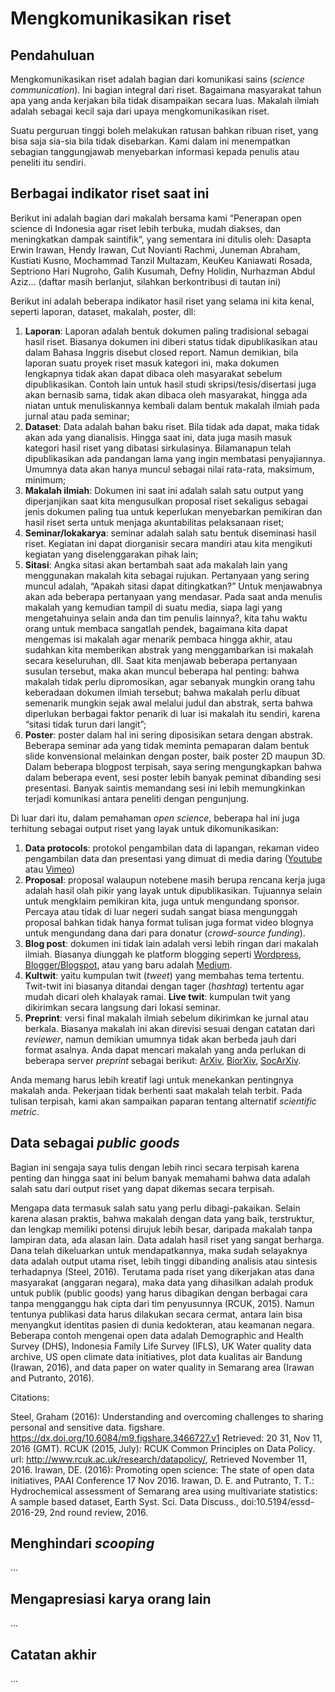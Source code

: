 # Mengkomunikasikan riset

## Pendahuluan

Mengkomunikasikan riset adalah bagian dari komunikasi sains (_science communication_). Ini bagian integral dari riset. Bagaimana masyarakat tahun apa yang anda kerjakan bila tidak disampaikan secara luas. Makalah ilmiah adalah sebagai kecil saja dari upaya mengkomunikasikan riset. 

Suatu perguruan tinggi boleh melakukan ratusan bahkan ribuan riset, yang bisa saja sia-sia bila tidak disebarkan. Kami dalam ini menempatkan sebagian tanggungjawab menyebarkan informasi  kepada penulis atau peneliti itu sendiri. 

## Berbagai indikator riset saat ini

Berikut ini adalah bagian dari makalah bersama kami “Penerapan open science di Indonesia agar riset lebih terbuka, mudah diakses, dan meningkatkan dampak saintifik“, yang sementara ini ditulis oleh: Dasapta Erwin Irawan, Hendy Irawan, Cut Novianti Rachmi, Juneman Abraham, Kustiati Kusno, Mochammad Tanzil Multazam, KeuKeu Kaniawati Rosada, Septriono Hari Nugroho, Galih Kusumah, Defny Holidin, Nurhazman Abdul Aziz… (daftar masih berlanjut, silahkan berkontribusi di tautan ini)

Berikut ini adalah beberapa indikator hasil riset yang selama ini kita kenal, seperti laporan, dataset, makalah, poster, dll:

1. **Laporan**: Laporan adalah bentuk dokumen paling tradisional sebagai hasil riset. Biasanya dokumen ini diberi status tidak dipublikasikan atau dalam Bahasa Inggris disebut closed report. Namun demikian, bila laporan suatu proyek riset masuk kategori ini, maka dokumen lengkapnya tidak akan dapat dibaca oleh masyarakat sebelum dipublikasikan. Contoh lain untuk hasil studi skripsi/tesis/disertasi juga akan bernasib sama, tidak akan dibaca oleh masyarakat, hingga ada niatan untuk menuliskannya kembali dalam bentuk makalah ilmiah pada jurnal atau pada seminar;
2. **Dataset**: Data adalah bahan baku riset. Bila tidak ada dapat, maka tidak akan ada yang dianalisis. Hingga saat ini, data juga masih masuk kategori hasil riset yang dibatasi sirkulasinya. Bilamanapun telah dipublikasikan ada pandangan lama yang ingin membatasi penyajiannya. Umumnya data akan hanya muncul sebagai nilai rata-rata, maksimum, minimum;
3. **Makalah ilmiah**: Dokumen ini saat ini adalah salah satu output yang diperjanjikan saat kita mengusulkan proposal riset sekaligus sebagai jenis dokumen paling tua untuk keperlukan menyebarkan pemikiran dan hasil riset serta untuk menjaga akuntabilitas pelaksanaan riset;
4. **Seminar/lokakarya**: seminar adalah salah satu bentuk diseminasi hasil riset. Kegiatan ini dapat diorganisir secara mandiri atau kita mengikuti kegiatan yang diselenggarakan pihak lain;
5. **Sitasi**: Angka sitasi akan bertambah saat ada makalah lain yang menggunakan makalah kita sebagai rujukan. Pertanyaan yang sering muncul adalah, “Apakah sitasi dapat ditingkatkan?” Untuk menjawabnya akan ada beberapa pertanyaan yang mendasar. Pada saat anda menulis makalah yang kemudian tampil di suatu media, siapa lagi yang mengetahuinya selain anda dan tim penulis lainnya?, kita tahu waktu orang untuk membaca sangatlah pendek, bagaimana kita dapat mengemas isi makalah agar menarik pembaca hingga akhir, atau sudahkan kita memberikan abstrak yang menggambarkan isi makalah secara keseluruhan, dll. Saat kita menjawab beberapa pertanyaan susulan tersebut, maka akan muncul beberapa hal penting: bahwa makalah tidak perlu dipromosikan, agar sebanyak mungkin orang tahu keberadaan dokumen ilmiah tersebut; bahwa makalah perlu dibuat semenarik mungkin sejak awal melalui judul dan abstrak, serta bahwa diperlukan berbagai faktor penarik di luar isi makalah itu sendiri, karena “sitasi tidak turun dari langit”;
6. **Poster**: poster dalam hal ini sering diposisikan setara dengan abstrak. Beberapa seminar ada yang tidak meminta pemaparan dalam bentuk slide konvensional melainkan dengan poster, baik poster 2D maupun 3D. Dalam beberapa blogpost terpisah, saya sering mengungkapkan bahwa dalam beberapa event, sesi poster lebih banyak peminat dibanding sesi presentasi. Banyak saintis memandang sesi ini lebih memungkinkan terjadi komunikasi antara peneliti dengan pengunjung.

Di luar dari itu, dalam pemahaman _open science_, beberapa hal ini juga terhitung sebagai output riset yang layak untuk dikomunikasikan:

1. **Data protocols**: protokol pengambilan data di lapangan, rekaman video pengambilan data dan presentasi yang dimuat di media daring ([Youtube](youtube.com) atau [Vimeo](vimeo.com))
2. **Proposal**: proposal walaupun notebene masih berupa rencana kerja juga adalah hasil olah pikir yang layak untuk dipublikasikan. Tujuannya selain untuk mengklaim pemikiran kita, juga untuk mengundang sponsor. Percaya atau tidak di luar negeri sudah sangat biasa mengunggah proposal bahkan tidak hanya format tulisan juga format video blognya untuk mengundang dana dari para donatur (_crowd-source funding_). 
3. **Blog post**: dokumen ini tidak lain adalah versi lebih ringan dari makalah ilmiah. Biasanya diunggah ke platform blogging seperti [Wordpress](wordpress.com), [Blogger/Blogspot](blogspot.com), atau yang baru adalah [Medium](medium.com). 
4. **Kultwit**: yaitu kumpulan twit (_tweet_) yang membahas tema tertentu. Twit-twit ini biasanya ditandai dengan tager (_hashtag_) tertentu agar mudah dicari oleh khalayak ramai. **Live twit**: kumpulan twit yang dikirimkan secara langsung dari lokasi seminar.
6. **Preprint**: versi final makalah ilmiah sebelum dikirimkan ke jurnal atau berkala. Biasanya makalah ini akan direvisi sesuai dengan catatan dari _reviewer_, namun demikian umumnya tidak akan berbeda jauh dari format asalnya. Anda dapat mencari makalah yang anda perlukan di beberapa server _preprint_ sebagai berikut: [ArXiv](arxiv.org), [BiorXiv](biorxiv.org), [SocArXiv](https://osf.io/preprints/socarxiv).

Anda memang harus lebih kreatif lagi untuk menekankan pentingnya makalah anda. Pekerjaan tidak berhenti saat makalah telah terbit. Pada tulisan terpisah, kami akan sampaikan paparan tentang alternatif _scientific metric_.

## Data sebagai _public goods_

Bagian ini sengaja saya tulis dengan lebih rinci secara terpisah karena penting dan hingga saat ini belum banyak memahami bahwa data adalah salah satu dari output riset yang dapat dikemas secara terpisah.

Mengapa data termasuk salah satu yang perlu dibagi-pakaikan. Selain karena alasan praktis, bahwa makalah dengan data yang baik, terstruktur, dan lengkap memiliki potensi dirujuk lebih besar, daripada makalah tanpa lampiran data, ada alasan lain. Data adalah hasil riset yang sangat berharga. Dana telah dikeluarkan untuk mendapatkannya, maka sudah selayaknya data adalah output utama riset, lebih tinggi dibanding analisis atau sintesis terhadapnya (Steel, 2016). Terutama pada riset yang dikerjakan atas dana masyarakat (anggaran negara), maka data yang dihasilkan adalah produk untuk publik (public goods) yang harus dibagikan dengan berbagai cara tanpa mengganggu hak cipta dari tim penyusunnya (RCUK, 2015). Namun tentunya publikasi data harus dilakukan secara cermat, antara lain bisa menyangkut identitas pasien di dunia kedokteran, atau keamanan negara. Beberapa contoh mengenai open data adalah Demographic and Health Survey (DHS), Indonesia Family Life Survey (IFLS), UK Water quality data archive, US open climate data initiatives,  plot data kualitas air Bandung (Irawan, 2016), and data paper on water quality in Semarang area (Irawan and Putranto, 2016).

Citations:

Steel, Graham (2016): Understanding and overcoming challenges to sharing personal and sensitive data. figshare. https://dx.doi.org/10.6084/m9.figshare.3466727.v1 Retrieved: 20 31, Nov 11, 2016 (GMT).
RCUK (2015, July): RCUK Common Principles on Data Policy. url: http://www.rcuk.ac.uk/research/datapolicy/, Retrieved November 11, 2016.
Irawan, DE. (2016): Promoting open science: The state of open data initiatives, PAAI Conference 17 Nov 2016.
Irawan, D. E. and Putranto, T. T.: Hydrochemical assessment of Semarang area using multivariate statistics: A sample based dataset, Earth Syst. Sci. Data Discuss., doi:10.5194/essd-2016-29, 2nd round review, 2016.

## Menghindari _scooping_

...

## Mengapresiasi karya orang lain

...

## Catatan akhir

...